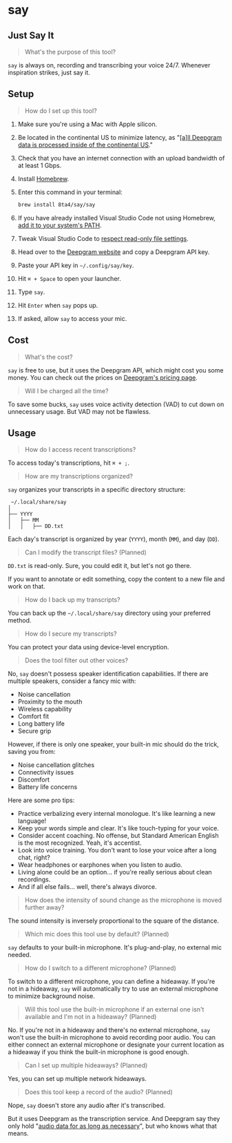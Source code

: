 # say

## Just Say It

> What's the purpose of this tool?

`say` is always on, recording and transcribing your voice 24/7. Whenever inspiration strikes, just say it.

## Setup

> How do I set up this tool?

1. Make sure you're using a Mac with Apple silicon.

1. Be located in the continental US to minimize latency, as "[[a]ll Deepgram data is processed inside of the continental US](https://help.deepgram.com/hc/en-us/articles/6126293557399-Data-Security-Privacy-FAQ#:~:text=all%20deepgram%20data%20is%20processed%20inside%20of%20the%20continental%20us..)."

1. Check that you have an internet connection with an upload bandwidth of at least 1 Gbps.

1. Install [Homebrew](https://brew.sh/#install).

1. Enter this command in your terminal:

   ```sh
   brew install 8ta4/say/say
   ```

1. If you have already installed Visual Studio Code not using Homebrew, [add it to your system's PATH](https://code.visualstudio.com/docs/setup/mac#_launching-from-the-command-line).

1. Tweak Visual Studio Code to [respect read-only file settings](https://code.visualstudio.com/docs/getstarted/settings#:~:text=//%20Marks%20files%20as%20read%2Donly%20when%20their%20file%20permissions%20indicate%20as%20such.%20This%20can%20be%20overridden%20via%20%60files.readonlyInclude%60%20and%20%60files.readonlyExclude%60%20settings.%0A%20%20%22files.readonlyFromPermissions%22%3A%20false%2C).

1. Head over to the [Deepgram website](https://deepgram.com/) and copy a Deepgram API key.

1. Paste your API key in `~/.config/say/key`.

1. Hit `⌘ + Space` to open your launcher.

1. Type `say`.

1. Hit `Enter` when `say` pops up.

1. If asked, allow `say` to access your mic.

## Cost

> What's the cost?

`say` is free to use, but it uses the Deepgram API, which might cost you some money. You can check out the prices on [Deepgram's pricing page](https://deepgram.com/pricing).

> Will I be charged all the time?

To save some bucks, `say` uses voice activity detection (VAD) to cut down on unnecessary usage. But VAD may not be flawless.

## Usage

> How do I access recent transcriptions?

To access today's transcriptions, hit `⌘ + ;`.

> How are my transcriptions organized?

`say` organizes your transcripts in a specific directory structure:

```
 ~/.local/share/say
│
├── YYYY
│   ├── MM
│   │   ├── DD.txt
```

Each day's transcript is organized by year (`YYYY`), month (`MM`), and day (`DD`).

> Can I modify the transcript files? (Planned)

`DD.txt` is read-only. Sure, you could edit it, but let's not go there.

If you want to annotate or edit something, copy the content to a new file and work on that.

> How do I back up my transcripts?

You can back up the `~/.local/share/say` directory using your preferred method.

> How do I secure my transcripts?

You can protect your data using device-level encryption.

> Does the tool filter out other voices?

No, `say` doesn't possess speaker identification capabilities. If there are multiple speakers, consider a fancy mic with:

- Noise cancellation
- Proximity to the mouth
- Wireless capability
- Comfort fit
- Long battery life
- Secure grip

However, if there is only one speaker, your built-in mic should do the trick, saving you from:

- Noise cancellation glitches
- Connectivity issues
- Discomfort
- Battery life concerns

Here are some pro tips:

- Practice verbalizing every internal monologue. It's like learning a new language!
- Keep your words simple and clear. It's like touch-typing for your voice.
- Consider accent coaching. No offense, but Standard American English is the most recognized. Yeah, it's accentist.
- Look into voice training. You don't want to lose your voice after a long chat, right?
- Wear headphones or earphones when you listen to audio.
- Living alone could be an option... if you're really serious about clean recordings.
- And if all else fails... well, there's always divorce.

> How does the intensity of sound change as the microphone is moved further away?

The sound intensity is inversely proportional to the square of the distance.

> Which mic does this tool use by default? (Planned)

`say` defaults to your built-in microphone. It's plug-and-play, no external mic needed.

> How do I switch to a different microphone? (Planned)

To switch to a different microphone, you can define a hideaway. If you're not in a hideaway, `say` will automatically try to use an external microphone to minimize background noise.

> Will this tool use the built-in microphone if an external one isn't available and I'm not in a hideaway? (Planned)

No. If you're not in a hideaway and there's no external microphone, `say` won't use the built-in microphone to avoid recording poor audio. You can either connect an external microphone or designate your current location as a hideaway if you think the built-in microphone is good enough.

> Can I set up multiple hideaways? (Planned)

Yes, you can set up multiple network hideaways.

> Does this tool keep a record of the audio? (Planned)

Nope, `say` doesn't store any audio after it's transcribed.

But it uses Deepgram as the transcription service. And Deepgram say they only hold "[audio data for as long as necessary](https://help.deepgram.com/hc/en-us/articles/6126293557399-Data-Security-Privacy-FAQ#:~:text=Deepgram%20holds%20audio%20data%20for%20as%20long%20as%20necessary)", but who knows what that means.
